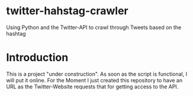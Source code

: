 # twitter-hahstag-crawler
Using Python and the Twitter-API to crawl through Tweets based on the hashtag

# Introduction
This is a project "under construction". As soon as the script is functional, I will put it online. For the Moment I just created this repository to have an URL as the Twitter-Website requests that for getting access to the API.

